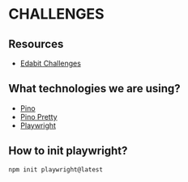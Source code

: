 # CHALLENGES

## Resources

- [Edabit Challenges](https://edabit.com/challenges)

## What technologies we are using?

- [Pino](https://www.npmjs.com/package/pino)
- [Pino Pretty](https://github.com/pinojs/pino-pretty)
- [Playwright](https://playwright.dev/docs/intro)

## How to init playwright?

```bash
npm init playwright@latest
```
